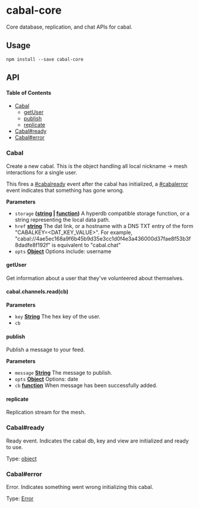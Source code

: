 # cabal-core

Core database, replication, and chat APIs for cabal.

## Usage

    npm install --save cabal-core

## API

<!-- Generated by documentation.js. Update this documentation by updating the source code. -->

#### Table of Contents

-   [Cabal](#cabal)
    -   [getUser](#getuser)
    -   [publish](#publish)
    -   [replicate](#replicate)
-   [Cabal#ready](#cabalready)
-   [Cabal#error](#cabalerror)

### Cabal

Create a new cabal. This is the object handling all
local nickname -> mesh interactions for a single user.

This fires a [#cabalready](#cabalready) event after the cabal has initialized,
a [#cabalerror](#cabalerror) event indicates that something has gone wrong.

**Parameters**

-   `storage` **([string](https://developer.mozilla.org/docs/Web/JavaScript/Reference/Global_Objects/String) \| [function](https://developer.mozilla.org/docs/Web/JavaScript/Reference/Statements/function))** A hyperdb compatible storage function, or a string representing the local data path.
-   `href` **[string](https://developer.mozilla.org/docs/Web/JavaScript/Reference/Global_Objects/String)** The dat link, or a hostname with a DNS TXT entry of the form "CABALKEY=&lt;DAT_KEY_VALUE>". For example, "cabal://4ae5ec168a9f6b45b9d35e3cc1d0f4e3a436000d37fae8f53b3f8dadfe8f192f" is equivalent to "cabal.chat"
-   `opts` **[Object](https://developer.mozilla.org/docs/Web/JavaScript/Reference/Global_Objects/Object)** Options include: username

#### getUser
Get information about a user that they've volunteered about themselves.

#### cabal.channels.read(cb)

**Parameters**

-   `key` **[String](https://developer.mozilla.org/docs/Web/JavaScript/Reference/Global_Objects/String)** The hex key of the user.
-   `cb`  

#### publish

Publish a message to your feed.

**Parameters**

-   `message` **[String](https://developer.mozilla.org/docs/Web/JavaScript/Reference/Global_Objects/String)** The message to publish.
-   `opts` **[Object](https://developer.mozilla.org/docs/Web/JavaScript/Reference/Global_Objects/Object)** Options: date
-   `cb` **[function](https://developer.mozilla.org/docs/Web/JavaScript/Reference/Statements/function)** When message has been successfully added.

#### replicate

Replication stream for the mesh.

### Cabal#ready

Ready event. Indicates the cabal db, key and view are initialized and ready to use.

Type: [object](https://developer.mozilla.org/docs/Web/JavaScript/Reference/Global_Objects/Object)

### Cabal#error

Error. Indicates something went wrong initializing this cabal.

Type: [Error](https://developer.mozilla.org/docs/Web/JavaScript/Reference/Global_Objects/Error)
